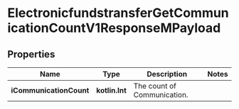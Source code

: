 
# ElectronicfundstransferGetCommunicationCountV1ResponseMPayload

## Properties
| Name | Type | Description | Notes |
| ------------ | ------------- | ------------- | ------------- |
| **iCommunicationCount** | **kotlin.Int** | The count of Communication. |  |



